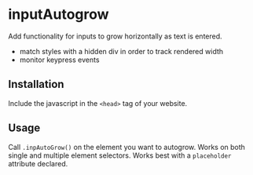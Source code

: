 inputAutogrow
======

Add functionality for inputs to grow horizontally as text is entered.

- match styles with a hidden div in order to track rendered width
- monitor keypress events

Installation
-----------
Include the javascript in the `<head>` tag of your website.

Usage
------
Call `.inpAutoGrow()` on the element you want to autogrow. Works on both single and multiple element selectors.
Works best with a `placeholder` attribute declared.
